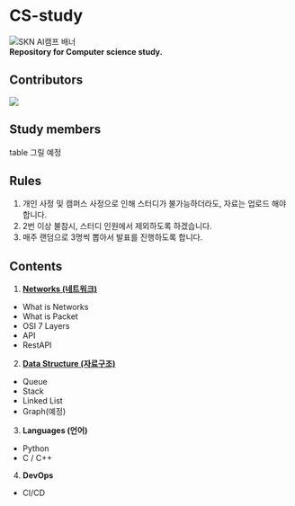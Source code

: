 # CS-study
![SKN AI캠프 배너](https://github.com/Jh-jaehyuk/Jh-jaehyuk.github.io/assets/126551524/7ea63fc3-95f0-44d5-a0f0-cf431cae34f1)   
**Repository for Computer science study.** 
  
## Contributors
<a href="https://github.com/jh-jaehyuk/cs-study/graphs/contributors">
  <img src="https://contrib.rocks/image?repo=jh-jaehyuk/cs-study" />
</a>

## Study members
table 그릴 예정

## Rules
1. 개인 사정 및 캠퍼스 사정으로 인해 스터디가 불가능하더라도, 자료는 업로드 해야 합니다.
2. 2번 이상 불참시, 스터디 인원에서 제외하도록 하겠습니다.
3. 매주 랜덤으로 3명씩 뽑아서 발표를 진행하도록 합니다.

## Contents
1. **[Networks (네트워크)](./Network)**
  * What is Networks
  * What is Packet
  * OSI 7 Layers
  * API
  * RestAPI
   
2. **[Data Structure (자료구조)](./Data%20Structure)**
  * Queue
  * Stack
  * Linked List
  * Graph(예정)
    
3. **Languages (언어)**
  * Python
  * C / C++

4. **DevOps**
  * CI/CD
